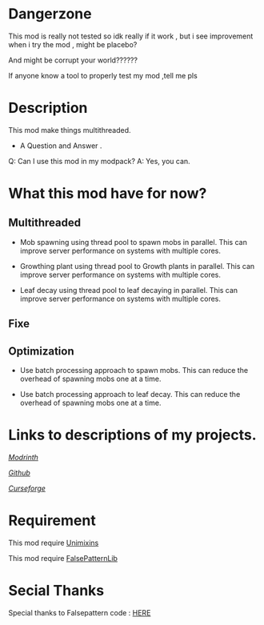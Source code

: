 # Dangerzone

This mod is really not tested so idk really if it work , but i see improvement when i try the mod , might be placebo?

And might be corrupt your world??????

If anyone know a tool to properly test my mod ,tell me pls

# Description

This mod make things multithreaded.

- A Question and Answer .

Q: Can I use this mod in my modpack?
A: Yes, you can.

# What this mod have for now?

## Multithreaded

* Mob spawning using thread pool to spawn mobs in parallel. This can improve server performance on systems with multiple cores.

* Growthing plant using thread pool to Growth plants in parallel. This can improve server performance on systems with multiple cores.

* Leaf decay using thread pool to leaf decaying in parallel. This can improve server performance on systems with multiple cores.

## Fixe

## Optimization

* Use batch processing approach to spawn mobs. This can reduce the overhead of spawning mobs one at a time.

* Use batch processing approach to leaf decay. This can reduce the overhead of spawning mobs one at a time.



# Links to descriptions of my projects.

[*Modrinth*]()

[*Github*]()

[*Curseforge*]()

# Requirement

This mod require [Unimixins](https://legacy.curseforge.com/minecraft/mc-mods/unimixins/files/4492255)

This mod require [FalsePatternLib](https://legacy.curseforge.com/minecraft/mc-mods/fplib/files/4506858)

# Secial Thanks

Special thanks to Falsepattern code : [HERE](https://github.com/FalsePattern/FalseTweaks)
